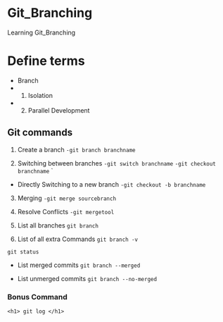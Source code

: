 # Git_Branching
Learning Git_Branching

# Define terms
- Branch
- 1. Isolation
- 2. Parallel Development

## Git commands
1. Create a branch
`-git branch branchname`

2. Switching between branches
`-git switch branchname`
`-git checkout branchname` `
  - Directly Switching to a new branch
`-git checkout -b branchname`
3. Merging
`-git merge sourcebranch`
4. Resolve Conflicts
`-git mergetool`

5. List all branches
`git branch`

6. List of all extra Commands
`git branch -v`

`git status`

- List merged commits
`git branch --merged`

- List unmerged commits
`git branch --no-merged`



### Bonus Command

```code
<h1> git log </h1>